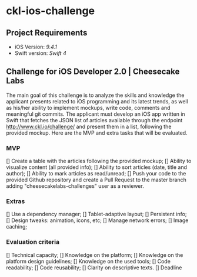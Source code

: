 # ckl-ios-challenge

## Project Requirements

* iOS Version: *9.4.1*
* Swift version: *Swift 4*

## Challenge for iOS Developer 2.0 | Cheesecake Labs

The main goal of this challenge is to analyze the skills and knowledge the applicant presents related to iOS programming and its latest trends, as well as his/her ability to implement mockups, write code, comments and meaningful git commits.
The applicant must develop an iOS app written in Swift that fetches the JSON list of articles available through the endpoint http://www.ckl.io/challenge/ and present them in a list, following the provided mockup. Here are the MVP and extra tasks that will be evaluated.

### MVP

[] Create a table with the articles following the provided mockup;
[] Ability to visualize content (all provided info);
[] Ability to sort articles (date, title and author);
[] Ability to mark articles as read/unread;
[] Push your code to the provided Github repository and create a Pull Request to the master branch adding "cheesecakelabs-challenges" user as a reviewer.

### Extras

[] Use a dependency manager;
[] Tablet-adaptive layout;
[] Persistent info;
[] Design tweaks: animation, icons, etc;
[] Manage network errors;
[] Image caching;

### Evaluation criteria

[] Technical capacity;
[] Knowledge on the platform;
[] Knowledge on the platform design guidelines;
[] Knowledge on the used tools;
[] Code readability;
[] Code reusability;
[] Clarity on descriptive texts.
[] Deadline
